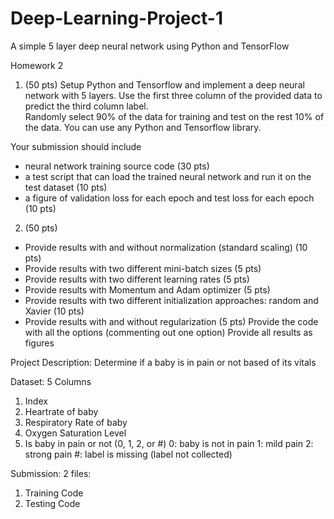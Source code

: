 # Deep-Learning-Project-1
A simple 5 layer deep neural network using Python and TensorFlow

Homework 2 
 
1. (50 pts) Setup Python and Tensorflow and implement a deep neural network with 5 
layers. Use the first three column of the provided data to predict the third column label.  
Randomly select 90% of the data for training and test on the rest 10% of the data. You 
can use any Python and Tensorflow library.  
 
Your submission should include  
- neural network training source code (30 pts) 
- a test script that can load the trained neural network and run it on the test dataset (10 
pts) 
- a figure of validation loss for each epoch and test loss for each epoch (10 pts) 
 
2. (50 pts)  
- Provide results with and without normalization (standard scaling) (10 pts) 
- Provide results with two different mini-batch sizes (5 pts) 
- Provide results with two different learning rates (5 pts) 
- Provide results with Momentum and Adam optimizer (5 pts) 
- Provide results with two different initialization approaches: random and Xavier (10 pts) 
- Provide results with and without regularization (5 pts) 
Provide the code with all the options (commenting out one option) 
Provide all results as figures

Project Description:
Determine if a baby is in pain or not based of its vitals

Dataset:
5 Columns 
1. Index
2. Heartrate of baby
3. Respiratory Rate of baby
4. Oxygen Saturation Level
5. Is baby in pain or not (0, 1, 2, or #)
    0: baby is not in pain
    1: mild pain
    2: strong pain
    #: label is missing (label not collected)

Submission:
2 files:
1. Training Code
2. Testing Code